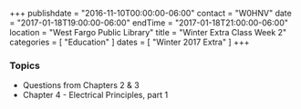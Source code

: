 +++
publishdate = "2016-11-10T00:00:00-06:00"
contact = "W0HNV"
date = "2017-01-18T19:00:00-06:00"
endTime = "2017-01-18T21:00:00-06:00"
location = "West Fargo Public Library"
title = "Winter Extra Class Week 2"
categories = [ "Education" ]
dates = [ "Winter 2017 Extra" ]
+++

### Topics

* Questions from Chapters 2 & 3
* Chapter 4 - Electrical Principles, part 1

